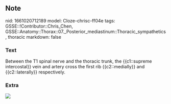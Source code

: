 ## Note
nid: 1661020712189
model: Cloze-chrisc-ff04e
tags: GSSE::!Contributor::Chris_Chen, GSSE::Anatomy::Thorax::07._Posterior_mediastinum::Thoracic_sympathetics, thoracic
markdown: false

### Text
Between the T1 spinal nerve and the thoracic trunk, the {{c1::supreme intercostal}} vein and artery cross the first rib {{c2::medially}} and {{c2::laterally}} respectively.

### Extra
<img src="thorax010b.png">
